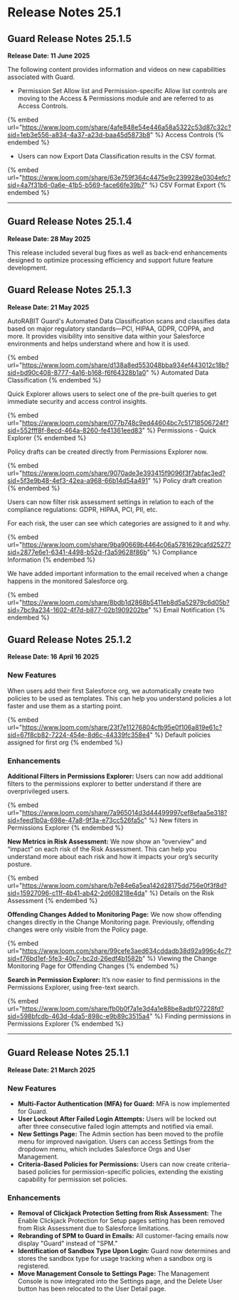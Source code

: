 # Release Notes 25.1

## Guard Release Notes 25.1.5

**Release Date: 11 June 2025**

The following content provides information and videos on new capabilities associated with Guard.

* Permission Set Allow list and Permission-specific Allow list controls are moving to the Access & Permissions module and are referred to as Access Controls.&#x20;

{% embed url="https://www.loom.com/share/4afe848e54e446a58a5322c53d87c32c?sid=1eb3e556-a834-4a37-a23d-baa45d5873b8" %}
Access Controls
{% endembed %}

* Users can now Export Data Classification results in the CSV format.&#x20;

{% embed url="https://www.loom.com/share/63e759f364c4475e9c239928e0304efc?sid=4a7f31b6-0a6e-41b5-b569-face66fe39b7" %}
CSV Format Export&#x20;
{% endembed %}

***

## Guard Release Notes 25.1.4

**Release Date: 28 May 2025**

This release included several bug fixes as well as back-end enhancements designed to optimize processing efficiency and support future feature development.

## Guard Release Notes 25.1.3

**Release Date: 21 May 2025**

AutoRABIT Guard's Automated Data Classification scans and classifies data based on major regulatory standards—PCI, HIPAA, GDPR, COPPA, and more. It provides visibility into sensitive data within your Salesforce environments and helps understand where and how it is used.

{% embed url="https://www.loom.com/share/d138a8ed553048bba934ef443012c18b?sid=bd90c408-8777-4a16-b168-f6f64328b1a0" %}
Automated Data Classification
{% endembed %}

Quick Explorer allows users to select one of the pre-built queries to get immediate security and access control insights.

{% embed url="https://www.loom.com/share/077b748c9ed44604bc7c51718506724f?sid=552fff8f-8ecd-464a-8260-fe41361eed83" %}
Permissions - Quick Explorer
{% endembed %}

Policy drafts can be created directly from Permissions Explorer now.

{% embed url="https://www.loom.com/share/9070ade3e393415f9096f3f7abfac3ed?sid=5f3e9b48-4ef3-42ea-a968-66b14d54a491" %}
Policy draft creation
{% endembed %}

Users can now filter risk assessment settings in relation to each of the compliance regulations: GDPR, HIPAA, PCI, PII, etc.&#x20;

For each risk, the user can see which categories are assigned to it and why.

{% embed url="https://www.loom.com/share/9ba90669b4464c06a5781629cafd2527?sid=2877e6e1-6341-4498-b52d-f3a59628f86b" %}
Compliance Information
{% endembed %}

We have added important information to the email received when a change happens in the monitored Salesforce org.&#x20;

{% embed url="https://www.loom.com/share/8bdb1d2868b5411eb8d5a52979c6d05b?sid=7bc9a234-1602-4f7d-b877-02b1909202be" %}
Email Notification
{% endembed %}

&#x20;

## Guard Release Notes 25.1.2

**Release Date: 16 April 16 2025**

### **New Features**&#x20;

When users add their first Salesforce org, we automatically create two policies to be used as templates. This can help you understand policies a lot faster and use them as a starting point. &#x20;

{% embed url="https://www.loom.com/share/23f7e11276804cfb95e0f106a819e61c?sid=67f8cb82-7224-454e-8d6c-44339fc358e4" %}
Default policies assigned for first org
{% endembed %}

### Enhancements

**Additional Filters in Permissions Explorer:** Users can now add additional filters to the permissions explorer to better understand if there are overprivileged users.

{% embed url="https://www.loom.com/share/7a965014d3d44499997cef8efaa5e318?sid=feed1b0a-698e-47a8-9f3a-e73cc526fa5c" %}
New filters in Permissions Explorer
{% endembed %}

**New Metrics in Risk Assessment:** We now show an “overview” and “impact” on each risk of the Risk Assessment. This can help you understand more about each risk and how it impacts your org’s security posture.&#x20;

{% embed url="https://www.loom.com/share/b7e84e6a5ea142d28175dd756e0f3f8d?sid=15927096-c11f-4b41-ab42-2d608218e4da" %}
Details on the Risk Assessment
{% endembed %}

**Offending Changes Added to Monitoring Page:** We now show offending changes directly in the Change Monitoring page. Previously, offending changes were only visible from the Policy page.&#x20;

{% embed url="https://www.loom.com/share/99cefe3aed634cddadb38d92a996c4c7?sid=f76bd1ef-5fe3-40c7-bc2d-26edf4b1582b" %}
Viewing the Change Monitoring Page for Offending Changes
{% endembed %}

**Search in Permission Explorer:** It’s now easier to find permissions in the Permissions Explorer, using free-text search.

{% embed url="https://www.loom.com/share/fb0b0f7a1e3d4a1e88be8adbf07228fd?sid=598bfcdb-463d-4da5-898c-e9b89c3515a4" %}
Finding permissions in Permissions Explorer
{% endembed %}

***

## Guard Release Notes 25.1.1

**Release Date: 21 March 2025**

### New Features

* **Multi-Factor Authentication (MFA) for Guard:** MFA is now implemented for Guard.
* **User Lockout After Failed Login Attempts:** Users will be locked out after three consecutive failed login attempts and notified via email.
* **New Settings Page:** The Admin section has been moved to the profile menu for improved navigation. Users can access Settings from the dropdown menu, which includes Salesforce Orgs and User Management.
* **Criteria-Based Policies for Permissions:** Users can now create criteria-based policies for permission-specific policies, extending the existing capability for permission set policies.

### Enhancements

* **Removal of Clickjack Protection Setting from Risk Assessment:** The Enable Clickjack Protection for Setup pages setting has been removed from Risk Assessment due to Salesforce limitations.
* **Rebranding of SPM to Guard in Emails:** All customer-facing emails now display "Guard" instead of "SPM."
* **Identification of Sandbox Type Upon Login:** Guard now determines and stores the sandbox type for usage tracking when a sandbox org is registered.
* **Move Management Console to Settings Page:** The Management Console is now integrated into the Settings page, and the Delete User button has been relocated to the User Detail page.
